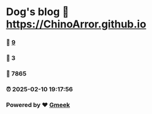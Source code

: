 # Dog's blog :link: https://ChinoArror.github.io 
### :page_facing_up: [9](https://ChinoArror.github.io/tag.html) 
### :speech_balloon: 3 
### :hibiscus: 7865 
### :alarm_clock: 2025-02-10 19:17:56 
### Powered by :heart: [Gmeek](https://github.com/Meekdai/Gmeek)
